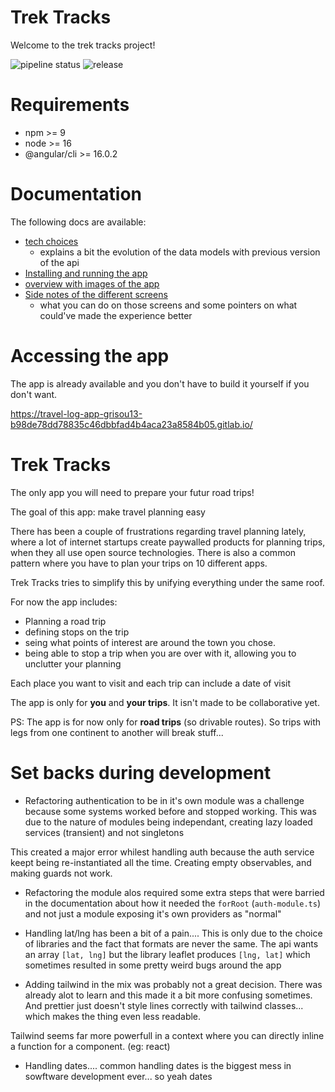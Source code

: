 # Trek Tracks

Welcome to the trek tracks project!

![pipeline status](https://gitlab.com/grisou13/travel-log-app/badges/master/pipeline.svg)
![release](https://gitlab.com/grisou13/travel-log-app/-/badges/release.svg)

# Requirements

- npm >= 9
- node >= 16
- @angular/cli >= 16.0.2

# Documentation

The following docs are available:
- [tech choices](./docs/tech_choices.md)
  - explains a bit the evolution of the data models with previous version of the api
- [Installing and running the app](./docs/install.md)
- [overview with images of the app](./docs/overview.md)
- [Side notes of the different screens](./docs/screens.md)
  - what you can do on those screens and some pointers on what could've made the experience better

# Accessing the app

The app is already available and you don't have to build it yourself if you don't want.

https://travel-log-app-grisou13-b98de78dd78835c46dbbfad4b4aca23a8584b05.gitlab.io/


# Trek Tracks

The only app you will need to prepare your futur road trips!

The goal of this app: make travel planning easy

There has been a couple of frustrations regarding travel planning lately, where a lot of internet startups create paywalled products for planning trips, when they all use open source technologies.
There is also a common pattern where you have to plan your trips on 10 different apps.

Trek Tracks tries to simplify this by unifying everything under the same roof.

For now the app includes:
- Planning a road trip
- defining stops on the trip
- seing what points of interest are around the town you chose.
- being able to stop a trip when you are over with it, allowing you to unclutter your planning

Each place you want to visit and each trip can include a date of visit

The app is only for **you** and **your trips**. It isn't made to be collaborative yet.

PS: The app is for now only for **road trips** (so drivable routes). So trips with legs from one continent to another will break stuff...

# Set backs during development

- Refactoring authentication to be in it's own module was a challenge because some systems worked before and stopped working. 
This was due to the nature of modules being independant, creating lazy loaded services (transient) and not singletons

This created a major error whilest handling auth because the auth service keept being re-instantiated all the time. Creating empty observables, and making guards not work.

- Refactoring the module alos required some extra steps that were barried in the documentation about how it needed the `forRoot` (`auth-module.ts`) and not just a module exposing it's own providers as "normal"

- Handling lat/lng has been a bit of a pain.... This is only due to the choice of libraries and the fact that formats are never the same. The api wants an array `[lat, lng]` but the library leaflet produces `[lng, lat]` which sometimes resulted in some pretty weird bugs around the app


- Adding tailwind in the mix was probably not a great decision. There was already alot to learn and this made it a bit more confusing sometimes.
And prettier just doesn't style lines correctly with tailwind classes... which makes the thing even less readable.

Tailwind seems far more powerfull in a context where you can directly inline a function for a component. (eg: react)

- Handling dates.... common handling dates is the biggest mess in sowftware development ever... so yeah dates
